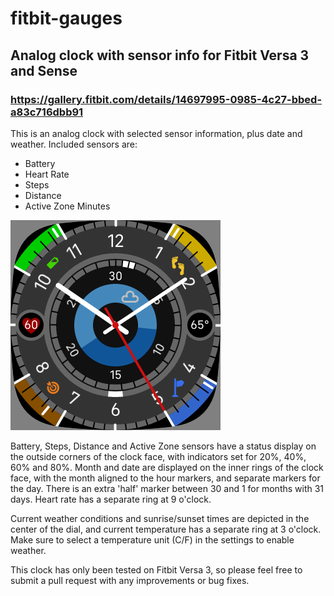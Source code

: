 # fitbit-gauges
## Analog clock with sensor info for Fitbit Versa 3 and Sense
### https://gallery.fitbit.com/details/14697995-0985-4c27-bbed-a83c716dbb91

This is an analog clock with selected sensor information, plus date and weather. Included sensors are: 
+ Battery
+ Heart Rate
+ Steps
+ Distance
+ Active Zone Minutes

<img src="Screenshot1.png" />

Battery, Steps, Distance and Active Zone sensors have a status display on the outside corners of the clock face, with indicators set for 20%, 40%, 60% and 80%. Month and date are displayed on the inner rings of the clock face, with the month aligned to the hour markers, and separate markers for the day. There is an extra 'half' marker between 30 and 1 for months with 31 days. Heart rate has a separate ring at 9 o'clock.

Current weather conditions and sunrise/sunset times are depicted in the center of the dial, and current temperature has a separate ring at 3 o'clock. Make sure to select a temperature unit (C/F) in the settings to enable weather.

This clock has only been tested on Fitbit Versa 3, so please feel free to submit a pull request with any improvements or bug fixes.
